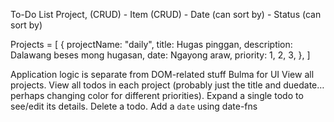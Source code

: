 To-Do List
Project, (CRUD)
	- Item (CRUD)
		- Date (can sort by)
		- Status (can sort by)

Projects = [
	{
		projectName: "daily",
		title: Hugas pinggan,
		description: Dalawang beses mong hugasan,
		date: Ngayong araw,
		priority: 1, 2, 3,
	},
]

<!-- I think `priority` property should be a number. -->
<!-- Can also add `notes` property -->
<!-- Multiple projects and to-do item goes into the selected project -->
Application logic is separate from DOM-related stuff
Bulma for UI
    View all projects.
    View all todos in each project (probably just the title and duedate… perhaps changing color for different priorities).
    Expand a single todo to see/edit its details.
    Delete a todo.
Add a `date` using date-fns
<!-- Saving data using localStorage -->
<!-- Function that checks localStorage during init -->
<!-- Inspect data of localStorage using DevTools -->
<!-- use JSON -->

